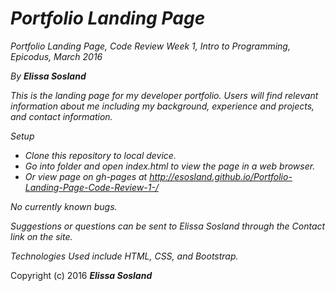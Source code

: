 # _Portfolio Landing Page_

 _Portfolio Landing Page, Code Review Week 1, Intro to Programming, Epicodus, March 2016_

 _By **Elissa Sosland**_

 _This is the landing page for my developer portfolio. Users will find relevant information about me including my background, experience and projects, and contact information._

 _Setup_

 *  _Clone this repository to local device._
 *  _Go into folder and open index.html to view the page in a web browser._
 *  _Or view page on gh-pages at http://esosland.github.io/Portfolio-Landing-Page-Code-Review-1-/_


 _No currently known bugs._

 _Suggestions or questions can be sent to Elissa Sosland through the Contact link on the site._

 _Technologies Used include HTML, CSS, and Bootstrap._


 Copyright (c) 2016 **_Elissa Sosland_**
